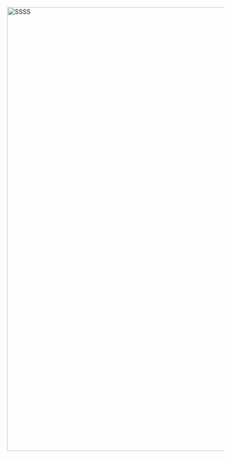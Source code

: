 <img width="1919" height="1031" alt="SSSS" src="https://github.com/user-attachments/assets/beb8d9e6-f932-43f6-8f68-b436b4826c66" />
